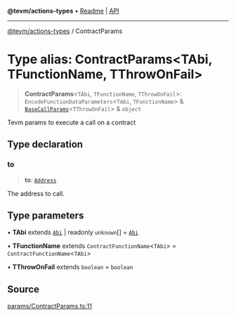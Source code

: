 **@tevm/actions-types** • [Readme](../README.md) \| [API](../globals.md)

***

[@tevm/actions-types](../README.md) / ContractParams

# Type alias: ContractParams\<TAbi, TFunctionName, TThrowOnFail\>

> **ContractParams**\<`TAbi`, `TFunctionName`, `TThrowOnFail`\>: `EncodeFunctionDataParameters`\<`TAbi`, `TFunctionName`\> & [`BaseCallParams`](BaseCallParams.md)\<`TThrowOnFail`\> & `object`

Tevm params to execute a call on a contract

## Type declaration

### to

> **to**: [`Address`](Address.md)

The address to call.

## Type parameters

• **TAbi** extends [`Abi`](Abi.md) \| readonly `unknown`[] = [`Abi`](Abi.md)

• **TFunctionName** extends `ContractFunctionName`\<`TAbi`\> = `ContractFunctionName`\<`TAbi`\>

• **TThrowOnFail** extends `boolean` = `boolean`

## Source

[params/ContractParams.ts:11](https://github.com/evmts/tevm-monorepo/blob/main/packages/actions-types/src/params/ContractParams.ts#L11)
